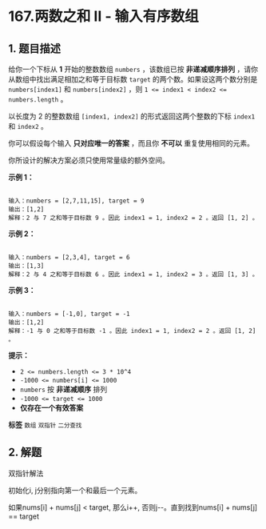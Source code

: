 # 167.两数之和 II - 输入有序数组

## 1. 题目描述

给你一个下标从 **1** 开始的整数数组 `numbers` ，该数组已按 **非递减顺序排列** ，请你从数组中找出满足相加之和等于目标数 `target` 的两个数。如果设这两个数分别是 `numbers[index1]` 和 `numbers[index2]` ，则 `1 <= index1 < index2 <= numbers.length` 。

以长度为 2 的整数数组 `[index1, index2]` 的形式返回这两个整数的下标 `index1` 和 `index2` 。

你可以假设每个输入 **只对应唯一的答案** ，而且你 **不可以** 重复使用相同的元素。

你所设计的解决方案必须只使用常量级的额外空间。


 **示例 1：**

```

输入：numbers = [2,7,11,15], target = 9
输出：[1,2]
解释：2 与 7 之和等于目标数 9 。因此 index1 = 1, index2 = 2 。返回 [1, 2] 。
```
 **示例 2：**

```

输入：numbers = [2,3,4], target = 6
输出：[1,3]
解释：2 与 4 之和等于目标数 6 。因此 index1 = 1, index2 = 3 。返回 [1, 3] 。
```
 **示例 3：**

```

输入：numbers = [-1,0], target = -1
输出：[1,2]
解释：-1 与 0 之和等于目标数 -1 。因此 index1 = 1, index2 = 2 。返回 [1, 2] 。

```


 **提示：**
-  `2 <= numbers.length <= 3 * 10^4`
-  `-1000 <= numbers[i] <= 1000`
-  `numbers` 按 **非递减顺序** 排列
-  `-1000 <= target <= 1000`
-  **仅存在一个有效答案**

**标签**
`数组` `双指针` `二分查找`


## 2. 解题

双指针解法

初始化i, j分别指向第一个和最后一个元素。

如果nums[i] + nums[j] < target, 那么i++, 否则j--。直到找到nums[i] + nums[j] == target
